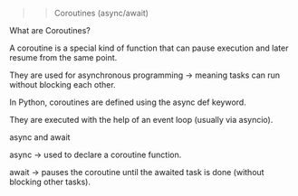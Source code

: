 >> Coroutines (async/await)

What are Coroutines?

  A coroutine is a special kind of function that can pause execution and later resume from the same point.
  
  They are used for asynchronous programming → meaning tasks can run without blocking each other.
  
  In Python, coroutines are defined using the async def keyword.
  
  They are executed with the help of an event loop (usually via asyncio).
  

async and await

  async → used to declare a coroutine function.
  
  await → pauses the coroutine until the awaited task is done (without blocking other tasks).
